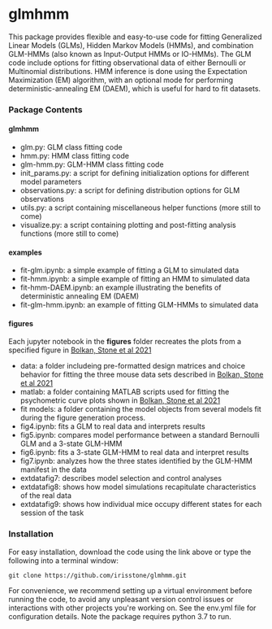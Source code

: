 # glmhmm
This package provides flexible and easy-to-use code for fitting Generalized Linear Models (GLMs), Hidden Markov Models (HMMs), and combination GLM-HMMs (also known as Input-Output HMMs or IO-HMMs). The GLM code include options for fitting observational data of either Bernoulli or Multinomial distributions. HMM inference is done using the Expectation Maximization (EM) algorithm, with an optional mode for performing deterministic-annealing EM (DAEM), which is useful for hard to fit datasets.   

### Package Contents

#### glmhmm
* glm.py: GLM class fitting code
* hmm.py: HMM class fitting code
* glm-hmm.py: GLM-HMM class fitting code
* init_params.py: a script for defining initialization options for different model parameters
* observations.py: a script for defining distribution options for GLM observations
* utils.py: a script containing miscellaneous helper functions (more still to come)
* visualize.py: a script containing plotting and post-fitting analysis functions (more still to come)


#### examples
* fit-glm.ipynb: a simple example of fitting a GLM to simulated data
* fit-hmm.ipynb: a simple example of fitting an HMM to simulated data
* fit-hmm-DAEM.ipynb: an example illustrating the benefits of deterministic annealing EM (DAEM)
* fit-glm-hmm.ipynb: an example of fitting GLM-HMMs to simulated data 

#### figures
Each jupyter notebook in the <b>figures</b> folder recreates the plots from a specified figure in [Bolkan, Stone et al 2021](https://www.biorxiv.org/content/10.1101/2021.07.23.453573v1)
* data: a folder includeing pre-formatted design matrices and choice behavior for fitting the three mouse data sets described in [Bolkan, Stone et al 2021](https://www.biorxiv.org/content/10.1101/2021.07.23.453573v1)
* matlab: a folder containing MATLAB scripts used for fitting the psychometric curve plots shown in [Bolkan, Stone et al 2021](https://www.biorxiv.org/content/10.1101/2021.07.23.453573v1)
* fit models: a folder containing the model objects from several models fit during the figure generation process. 
* fig4.ipynb: fits a GLM to real data and interprets results
* fig5.ipynb: compares model performance between a standard Bernoulli GLM and a 3-state GLM-HMM 
* fig6.ipynb: fits a 3-state GLM-HMM to real data and interpret results
* fig7.ipynb: analyzes how the three states identified by the GLM-HMM manifest in the data
* extdatafig7: describes model selection and control analyses
* extdatafig8: shows how model simulations recapitulate characteristics of the real data
* extdatafig9: shows how individual mice occupy different states for each session of the task


### Installation
For easy installation, download the code using the link above or type the following into a terminal window:
```
git clone https://github.com/irisstone/glmhmm.git
```
For convenience, we recommend setting up a virtual environment before running the code, to avoid any unpleasant version control issues or interactions with other projects you're working on. See the env.yml file for configuration details. Note the package requires python 3.7 to run.  
